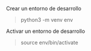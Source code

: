Crear un entorno de desarrollo

> python3 -m venv env

Activar un entorno de desarrollo

> source env/bin/activate
